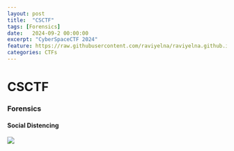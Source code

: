 ```yaml
---
layout: post
title:  "CSCTF"
tags: [Forensics]
date:   2024-09-2 00:00:00
excerpt: "CyberSpaceCTF 2024"
feature: https://raw.githubusercontent.com/raviyelna/raviyelna.github.io/master/assets/img/hana_IRyS_background.png
categories: CTFs
---
```

# CSCTF
### Forensics
#### Social Distencing
![]({{site.url}}/Writeup_images/CSC/Social_Distancing/chall_desp.png)



